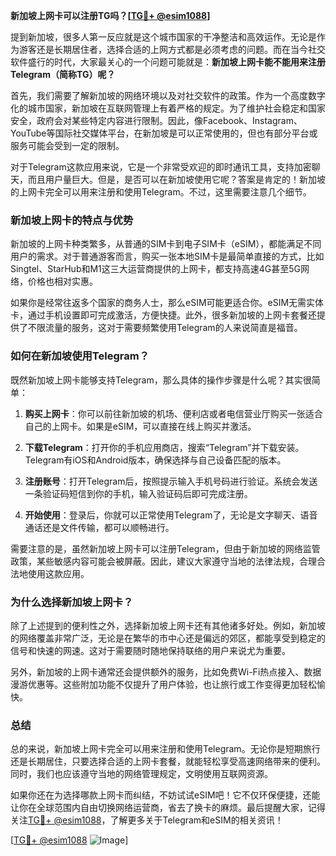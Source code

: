 **新加坡上网卡可以注册TG吗？[[TG💪+ @esim1088](https://t.me/s/esim1088)]**

提到新加坡，很多人第一反应就是这个城市国家的干净整洁和高效运作。无论是作为游客还是长期居住者，选择合适的上网方式都是必须考虑的问题。而在当今社交软件盛行的时代，大家最关心的一个问题可能就是：**新加坡上网卡能不能用来注册Telegram（简称TG）呢？**

首先，我们需要了解新加坡的网络环境以及对社交软件的政策。作为一个高度数字化的城市国家，新加坡在互联网管理上有着严格的规定。为了维护社会稳定和国家安全，政府会对某些特定内容进行限制。因此，像Facebook、Instagram、YouTube等国际社交媒体平台，在新加坡是可以正常使用的，但也有部分平台或服务可能会受到一定的限制。

对于Telegram这款应用来说，它是一个非常受欢迎的即时通讯工具，支持加密聊天，而且用户量巨大。但是，是否可以在新加坡使用它呢？答案是肯定的！新加坡的上网卡完全可以用来注册和使用Telegram。不过，这里需要注意几个细节。

### **新加坡上网卡的特点与优势**

新加坡的上网卡种类繁多，从普通的SIM卡到电子SIM卡（eSIM），都能满足不同用户的需求。对于普通游客而言，购买一张本地SIM卡是最简单直接的方式，比如Singtel、StarHub和M1这三大运营商提供的上网卡，都支持高速4G甚至5G网络，价格也相对实惠。

如果你是经常往返多个国家的商务人士，那么eSIM可能更适合你。eSIM无需实体卡，通过手机设置即可完成激活，方便快捷。此外，很多新加坡的上网卡套餐还提供了不限流量的服务，这对于需要频繁使用Telegram的人来说简直是福音。

### **如何在新加坡使用Telegram？**

既然新加坡上网卡能够支持Telegram，那么具体的操作步骤是什么呢？其实很简单：

1. **购买上网卡**：你可以前往新加坡的机场、便利店或者电信营业厅购买一张适合自己的上网卡。如果是eSIM，可以直接在线上购买并激活。
   
2. **下载Telegram**：打开你的手机应用商店，搜索“Telegram”并下载安装。Telegram有iOS和Android版本，确保选择与自己设备匹配的版本。

3. **注册账号**：打开Telegram后，按照提示输入手机号码进行验证。系统会发送一条验证码短信到你的手机，输入验证码后即可完成注册。

4. **开始使用**：登录后，你就可以正常使用Telegram了，无论是文字聊天、语音通话还是文件传输，都可以顺畅进行。

需要注意的是，虽然新加坡上网卡可以注册Telegram，但由于新加坡的网络监管政策，某些敏感内容可能会被屏蔽。因此，建议大家遵守当地的法律法规，合理合法地使用这款应用。

### **为什么选择新加坡上网卡？**

除了上述提到的便利性之外，选择新加坡上网卡还有其他诸多好处。例如，新加坡的网络覆盖非常广泛，无论是在繁华的市中心还是偏远的郊区，都能享受到稳定的信号和快速的网速。这对于需要随时随地保持联络的用户来说尤为重要。

另外，新加坡的上网卡通常还会提供额外的服务，比如免费Wi-Fi热点接入、数据漫游优惠等。这些附加功能不仅提升了用户体验，也让旅行或工作变得更加轻松愉快。

### **总结**

总的来说，新加坡上网卡完全可以用来注册和使用Telegram。无论你是短期旅行还是长期居住，只要选择合适的上网卡套餐，就能轻松享受高速网络带来的便利。同时，我们也应该遵守当地的网络管理规定，文明使用互联网资源。

如果你还在为选择哪款上网卡而纠结，不妨试试eSIM吧！它不仅环保便捷，还能让你在全球范围内自由切换网络运营商，省去了换卡的麻烦。最后提醒大家，记得关注[TG💪+ @esim1088](https://t.me/s/esim1088)，了解更多关于Telegram和eSIM的相关资讯！

[[TG💪+ @esim1088](https://t.me/s/esim1088) ![Image](https://i.postimg.cc/4NQfJmqS/Snipaste-2025-05-13-00-14-12.png)]